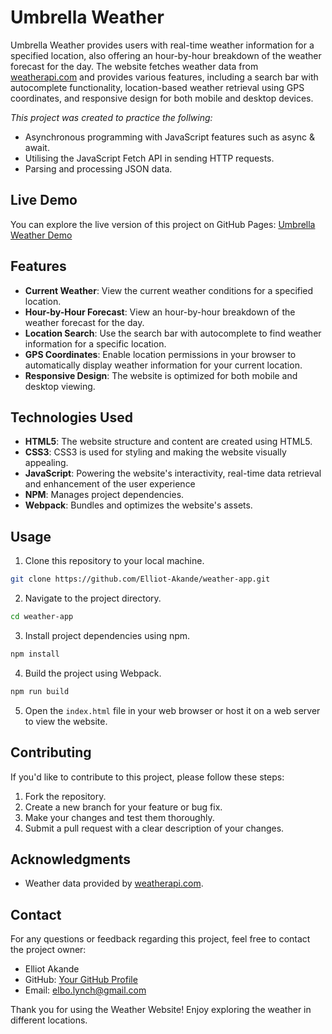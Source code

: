 # Umbrella Weather

Umbrella Weather provides users with real-time weather information for a specified location, also offering an hour-by-hour breakdown of the weather forecast for the day. The website fetches weather data from [weatherapi.com](https://www.weatherapi.com) and provides various features, including a search bar with autocomplete functionality, location-based weather retrieval using GPS coordinates, and responsive design for both mobile and desktop devices.

_This project was created to practice the follwing:_

- Asynchronous programming with JavaScript features such as async & await.
- Utilising the JavaScript Fetch API in sending HTTP requests.
- Parsing and processing JSON data.

## Live Demo

You can explore the live version of this project on GitHub Pages: [Umbrella Weather Demo](https://elliot-akande.github.io/weather-app/)

## Features

- **Current Weather**: View the current weather conditions for a specified location.
- **Hour-by-Hour Forecast**: View an hour-by-hour breakdown of the weather forecast for the day.
- **Location Search**: Use the search bar with autocomplete to find weather information for a specific location.
- **GPS Coordinates**: Enable location permissions in your browser to automatically display weather information for your current location.
- **Responsive Design**: The website is optimized for both mobile and desktop viewing.

## Technologies Used

- **HTML5**: The website structure and content are created using HTML5.
- **CSS3**: CSS3 is used for styling and making the website visually appealing.
- **JavaScript**: Powering the website's interactivity, real-time data retrieval and enhancement of the user experience
- **NPM**: Manages project dependencies.
- **Webpack**: Bundles and optimizes the website's assets.

## Usage

1. Clone this repository to your local machine.

```bash
git clone https://github.com/Elliot-Akande/weather-app.git
```

2. Navigate to the project directory.

```bash
cd weather-app
```

3. Install project dependencies using npm.

```bash
npm install
```

4. Build the project using Webpack.

```bash
npm run build
```

5. Open the `index.html` file in your web browser or host it on a web server to view the website.

## Contributing

If you'd like to contribute to this project, please follow these steps:

1. Fork the repository.
2. Create a new branch for your feature or bug fix.
3. Make your changes and test them thoroughly.
4. Submit a pull request with a clear description of your changes.

## Acknowledgments

- Weather data provided by [weatherapi.com](https://www.weatherapi.com).

## Contact

For any questions or feedback regarding this project, feel free to contact the project owner:

- Elliot Akande
- GitHub: [Your GitHub Profile](https://github.com/elliot-akande)
- Email: elbo.lynch@gmail.com

Thank you for using the Weather Website! Enjoy exploring the weather in different locations.
